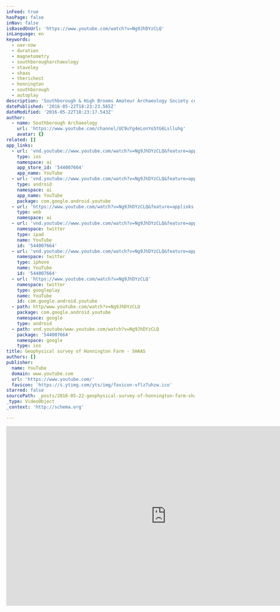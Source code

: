 ```yaml
---
inFeed: true
hasPage: false
inNav: false
isBasedOnUrl: 'https://www.youtube.com/watch?v=Ng9JhDYzCLQ'
inLanguage: en
keywords:
  - uav-now
  - duration
  - magnetometry
  - southborougharchaeology
  - staveley
  - shaas
  - therichest
  - honnington
  - southborough
  - autoplay
description: 'Southborough & High Brooms Amateur Archaeology Society commissioned David Staveley to carry out a geophysical survey of a potential new site at Honnington Farm. Nick from UAV-Now was on hand to capture the magic of magnetometry. (c) UAV-Now & SHAAS http://www.uav-now.co.uk/ http://www.southborougharchaeology.org/'
datePublished: '2016-05-22T18:23:23.565Z'
dateModified: '2016-05-22T18:23:17.543Z'
author:
  - name: Southborough Archaeology
    url: 'https://www.youtube.com/channel/UC9uYg4eLonYo5tG6Lslluhg'
    avatar: {}
related: []
app_links:
  - url: 'vnd.youtube://www.youtube.com/watch?v=Ng9JhDYzCLQ&feature=applinks'
    type: ios
    namespace: ai
    app_store_id: '544007664'
    app_name: YouTube
  - url: 'vnd.youtube://www.youtube.com/watch?v=Ng9JhDYzCLQ&feature=applinks'
    type: android
    namespace: ai
    app_name: YouTube
    package: com.google.android.youtube
  - url: 'https://www.youtube.com/watch?v=Ng9JhDYzCLQ&feature=applinks'
    type: web
    namespace: ai
  - url: 'vnd.youtube://www.youtube.com/watch?v=Ng9JhDYzCLQ&feature=applinks'
    namespace: twitter
    type: ipad
    name: YouTube
    id: '544007664'
  - url: 'vnd.youtube://www.youtube.com/watch?v=Ng9JhDYzCLQ&feature=applinks'
    namespace: twitter
    type: iphone
    name: YouTube
    id: '544007664'
  - url: 'https://www.youtube.com/watch?v=Ng9JhDYzCLQ'
    namespace: twitter
    type: googleplay
    name: YouTube
    id: com.google.android.youtube
  - path: http/www.youtube.com/watch?v=Ng9JhDYzCLQ
    package: com.google.android.youtube
    namespace: google
    type: android
  - path: vnd.youtube/www.youtube.com/watch?v=Ng9JhDYzCLQ
    package: '544007664'
    namespace: google
    type: ios
title: Geophysical survey of Honnington Farm - SHAAS
authors: []
publisher:
  name: YouTube
  domain: www.youtube.com
  url: 'https://www.youtube.com/'
  favicon: 'https://s.ytimg.com/yts/img/favicon-vflz7uhzw.ico'
starred: false
sourcePath: _posts/2016-05-22-geophysical-survey-of-honnington-farm-shaas.md
_type: VideoObject
_context: 'http://schema.org'

---
```

<iframe src="https://cdn.embedly.com/widgets/media.html?src=https%3A%2F%2Fwww.youtube.com%2Fembed%2FNg9JhDYzCLQ%3Ffeature%3Doembed&amp;url=http%3A%2F%2Fwww.youtube.com%2Fwatch%3Fv%3DNg9JhDYzCLQ&amp;image=https%3A%2F%2Fi.ytimg.com%2Fvi%2FNg9JhDYzCLQ%2Fhqdefault.jpg&amp;key=b7d04c9b404c499eba89ee7072e1c4f7&amp;type=text%2Fhtml&amp;schema=youtube" width="854" height="480" scrolling="no" frameborder="0" allowfullscreen="" style=""></iframe>